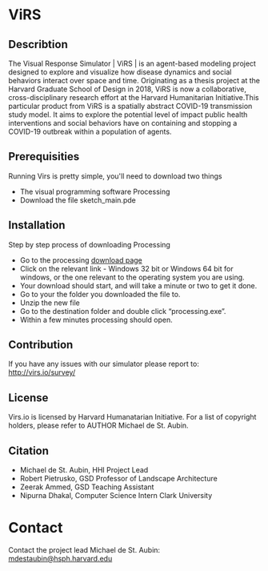 # ViRS
## Describtion 
The Visual Response Simulator | ViRS | is an agent-based modeling project designed to explore
and visualize how disease dynamics and social behaviors interact over space and time. Originating 
as a thesis project at the Harvard Graduate School of Design in 2018, ViRS is now a collaborative,
cross-disciplinary research effort at the Harvard Humanitarian Initiative.This particular product from
ViRS is a spatially abstract COVID-19 transmission study model. It aims to explore the potential level
of impact public health interventions and social behaviors have on containing and stopping a COVID-19 
outbreak within a population of agents.


## Prerequisities 
Running Virs is pretty simple, you'll need to download two things 
* The visual programming software Processing 
* Download the file sketch_main.pde

## Installation 
Step by step process of downloading Processing 
* Go to the processing [download page](https://processing.org/download/?processing)
* Click on the relevant link - Windows 32 bit or Windows 64 bit for windows, or the one relevant to the operating system you are using.
* Your download should start, and will take a minute or two to get it done.  
* Go to your the folder you downloaded the file to.
* Unzip the new file 
* Go to the destination folder and double click “processing.exe”.
* Within a few minutes processing should open. 

## Contribution 
If you have any issues with our simulator please report to: http://virs.io/survey/


## License
Virs.io is licensed by Harvard Humanatarian Initiative. 
For a list of copyright holders, please refer to AUTHOR Michael de St. Aubin.

## Citation
* Michael de St. Aubin, HHI Project Lead
* Robert Pietrusko, GSD Professor of Landscape Architecture
* Zeerak Ammed, GSD Teaching Assistant
* Nipurna Dhakal, Computer Science Intern Clark University

# Contact
Contact the project lead Michael de St. Aubin: mdestaubin@hsph.harvard.edu


